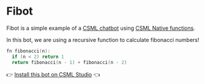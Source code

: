 # Fibot

Fibot is a simple example of a [CSML chatbot](https://csml.dev) using [CSML Native functions](https://docs.csml.dev/language/native-csml-functions).

In this bot, we are using a recursive function to calculate fibonacci numbers!

```cpp
fn fibonacci(n):
  if (n < 2) return 1
  return fibonacci(n - 1) + fibonacci(n - 2)
```

👉  [Install this bot on CSML Studio](https://studio.csml.dev/bots?action=import&import_mode=IMPORT_URL&name=Fibot&archive_url=https%3A%2F%2Fgithub.com%2FCSML-by-Clevy%2FFibot&autosubmit=true) 👈
